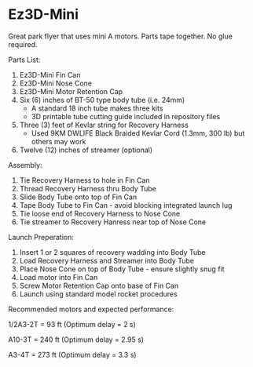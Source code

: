 # Ez3D-Mini
Great park flyer that uses mini A motors. Parts tape together. No glue required. 

Parts List:
1. Ez3D-Mini Fin Can
2. Ez3D-Mini Nose Cone
3. Ez3D-Mini Motor Retention Cap
4. Six (6) inches of BT-50 type body tube (i.e. 24mm)
   - A standard 18 inch tube makes three kits
   - 3D printable tube cutting guide included in repository files
6. Three (3) feet of Kevlar string for Recovery Harness
   - Used 9KM DWLIFE Black Braided Kevlar Cord (1.3mm, 300 lb) but others may work
8. Twelve (12) inches of streamer (optional)

Assembly: 
1. Tie Recovery Harness to hole in Fin Can
2. Thread Recovery Harness thru Body Tube
3. Slide Body Tube onto top of Fin Can
4. Tape Body Tube to Fin Can - avoid blocking integrated launch lug
5. Tie loose end of Recovery Harness to Nose Cone
6. Tie streamer to Recovery Hanress near top of Nose Cone

Launch Preperation:
1. Insert 1 or 2 squares of recovery wadding into Body Tube
2. Load Recovery Harness and Streamer into Body Tube
3. Place Nose Cone on top of Body Tube - ensure slightly snug fit
4. Load motor into Fin Can
5. Screw Motor Retention Cap onto base of Fin Can
6. Launch using standard model rocket procedures

Recommended motors and expected performance: 



1/2A3-2T   = 93 ft  (Optimum delay = 2 s)

A10-3T      = 240 ft (Optimum delay = 2.95 s)

A3-4T       = 273 ft (Optimum delay = 3.3 s)

